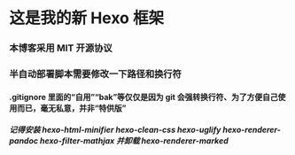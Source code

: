 # 这是我的新 Hexo 框架

### 本博客采用 MIT 开源协议

### 半自动部署脚本需要修改一下路径和换行符

#### .gitignore 里面的“自用”“bak”等仅仅是因为 git 会强转换行符、为了方便自己使用而已，毫无私意，并非“特供版”

##### 记得安装 hexo-html-minifier hexo-clean-css hexo-uglify hexo-renderer-pandoc hexo-filter-mathjax 并卸载 hexo-renderer-marked

